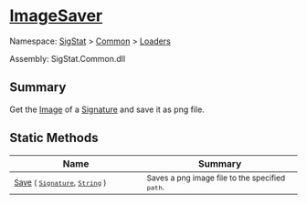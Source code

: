 # [ImageSaver](./ImageSaver.md)

Namespace: [SigStat]() > [Common](./../README.md) > [Loaders](./README.md)

Assembly: SigStat.Common.dll

## Summary
Get the [Image](/SigStat/Common/Features.md) of a [Signature](/SigStat/Common/Signature.md) and save it as png file.

## Static Methods

| Name<div><a href="#"><img width=400></a></div> | Summary<div><a href="#"><img width=475></a></div> | 
| --- | --- | 
| <sub>[Save](./Methods/ImageSaver--Save.md) ( [`Signature`](./../Signature.md), [`String`](https://docs.microsoft.com/en-us/dotnet/api/System.String) )</sub> | <sub>Saves a png image file to the specified `path`.</sub> | 



